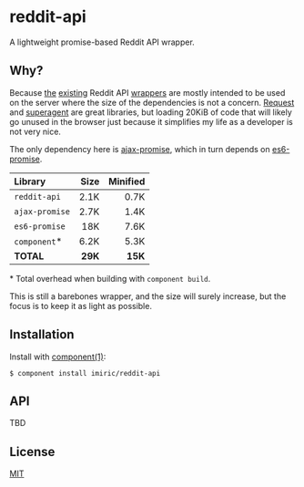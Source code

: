 
# reddit-api

  A lightweight promise-based Reddit API wrapper.

## Why?

  Because [the](https://github.com/timisbusy/handson-reddit)
  [existing](https://github.com/Stebon24/redwrap) Reddit API
  [wrappers](https://github.com/cha0s/reddit-api) are mostly intended to be
  used on the server where the size of the dependencies is not a concern.
  [Request](https://github.com/mikeal/request) and
  [superagent](https://github.com/visionmedia/superagent) are great libraries,
  but loading 20KiB of code that will likely go unused in the browser just
  because it simplifies my life as a developer is not very nice.

  The only dependency here is [ajax-promise](http://github.com/imiric/ajax-promise),
  which in turn depends on [es6-promise](http://github.com/imiric/es6-promise).

  | Library        |  Size   | Minified |
  |:-------------- | -------:| --------:|
  | `reddit-api`   |  2.1K   |     0.7K |
  | `ajax-promise` |  2.7K   |     1.4K |
  | `es6-promise`  |  18K    |     7.6K |
  | `component`\*  |  6.2K   |     5.3K |
  | **TOTAL**      | **29K** |  **15K** |

  \* Total overhead when building with `component build`.

  This is still a barebones wrapper, and the size will surely increase, but
  the focus is to keep it as light as possible.

## Installation

  Install with [component(1)](http://component.io):

    $ component install imiric/reddit-api

## API

  TBD

## License

  [MIT](LICENSE)
